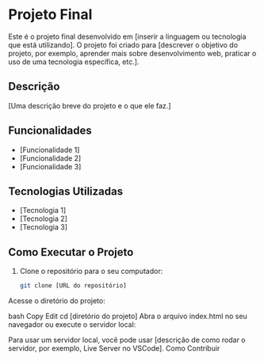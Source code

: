 # Projeto Final

Este é o projeto final desenvolvido em [inserir a linguagem ou tecnologia que está utilizando]. O projeto foi criado para [descrever o objetivo do projeto, por exemplo, aprender mais sobre desenvolvimento web, praticar o uso de uma tecnologia específica, etc.].

## Descrição

[Uma descrição breve do projeto e o que ele faz.]

## Funcionalidades

- [Funcionalidade 1]
- [Funcionalidade 2]
- [Funcionalidade 3]
  
## Tecnologias Utilizadas

- [Tecnologia 1]
- [Tecnologia 2]
- [Tecnologia 3]

## Como Executar o Projeto

1. Clone o repositório para o seu computador:
   ```bash
   git clone [URL do repositório]
Acesse o diretório do projeto:

bash
Copy
Edit
cd [diretório do projeto]
Abra o arquivo index.html no seu navegador ou execute o servidor local:

Para usar um servidor local, você pode usar [descrição de como rodar o servidor, por exemplo, Live Server no VSCode].
Como Contribuir
